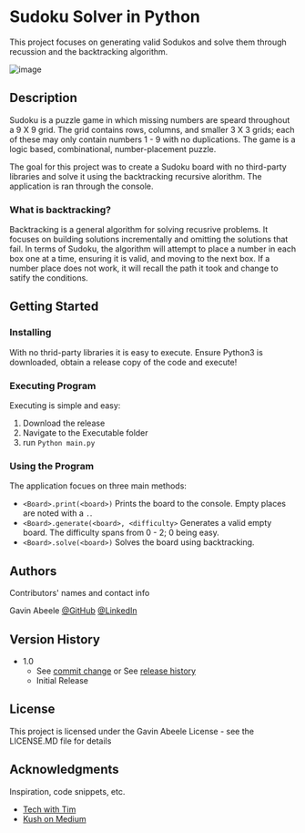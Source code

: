 # Sudoku Solver in Python 
This project focuses on generating valid Sodukos and solve them through recussion and the backtracking algorithm. 

![image](https://user-images.githubusercontent.com/59030389/181924543-3936e499-fbcf-4ca6-8478-c402082320e2.png)

## Description
Sudoku is a puzzle game in which missing numbers are speard throughout a 9 X 9 grid. The grid contains rows, columns, and smaller 3 X 3 grids; each of these may only contain numbers 1 - 9 with no duplications. The game is a logic based, combinational, number-placement puzzle. 

The goal for this project was to create a Sudoku board with no third-party libraries and solve it using the backtracking recursive alorithm. The application is ran through the console. 

### What is backtracking?
Backtracking is a general algorithm for solving recusrive problems. It focuses on building solutions incrementally and omitting the solutions that fail. In terms of Sudoku, the algorithm will attempt to place a number in each box one at a time, ensuring it is valid, and moving to the next box. If a number place does not work, it will recall the path it took and change to satify the conditions. 

## Getting Started
### Installing
With no thrid-party libraries it is easy to execute. Ensure Python3 is downloaded, obtain a release copy of the code and execute!

### Executing Program
Executing is simple and easy:
1. Download the release
2. Navigate to the Executable folder
3. run `Python main.py`

### Using the Program
The application focues on three main methods:
- `<Board>.print(<board>)` Prints the board to the console. Empty places are noted with a `.`.
- `<Board>.generate(<board>, <difficulty>` Generates a valid empty board. The difficulty spans from 0 - 2; 0 being easy.
- `<Board>.solve(<board>)` Solves the board using backtracking.

## Authors
Contributors' names and contact info

Gavin Abeele
[@GitHub](https://github.com/Gabeele)
[@LinkedIn](https://www.linkedin.com/in/gavinabeele/)

## Version History
* 1.0
   * See [commit change]() or See [release history]()
    * Initial Release

## License
This project is licensed under the Gavin Abeele License - see the LICENSE.MD file for details

## Acknowledgments
Inspiration, code snippets, etc.
* [Tech with Tim](https://www.techwithtim.net/tutorials/python-programming/sudoku-solver-backtracking/)
* [Kush on Medium](https://medium.com/codex/building-a-sudoku-solver-and-generator-in-python-1-3-f29d3ede6b23)
